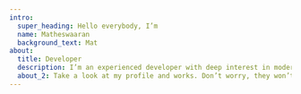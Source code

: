 ```yaml
---
intro:
  super_heading: Hello everybody, I’m
  name: Matheswaaran
  background_text: Mat
about:
  title: Developer
  description: I’m an experienced developer with deep interest in modern web development.
  about_2: Take a look at my profile and works. Don’t worry, they won’t bite.
---
```

